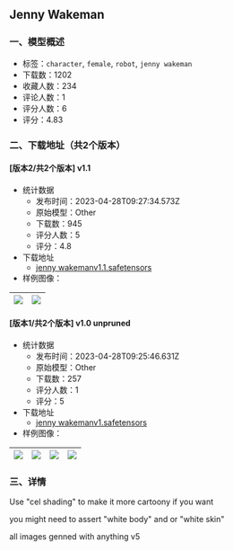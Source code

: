 ## Jenny Wakeman
### 一、模型概述

- 标签：`character`, `female`, `robot`, `jenny wakeman`
- 下载数：1202
- 收藏人数：234
- 评论人数：1
- 评分人数：6
- 评分：4.83

### 二、下载地址（共2个版本）

#### [版本2/共2个版本] v1.1

- 统计数据
  - 发布时间：2023-04-28T09:27:34.573Z
  - 原始模型：Other
  - 下载数：945
  - 评分人数：5
  - 评分：4.8
- 下载地址
  - [jenny wakemanv1.1.safetensors](https://civitai.com/api/download/models/57260)
- 样例图像：

| <img src="https://image.civitai.com/xG1nkqKTMzGDvpLrqFT7WA/a7d5a20f-d947-40d5-9acf-7b59389df400/width=450/621336.jpeg" /> | <img src="https://image.civitai.com/xG1nkqKTMzGDvpLrqFT7WA/05f1a315-e4ec-4c23-f439-a60b4df66f00/width=450/621334.jpeg" /> |
| ---- | ---- |

#### [版本1/共2个版本] v1.0 unpruned

- 统计数据
  - 发布时间：2023-04-28T09:25:46.631Z
  - 原始模型：Other
  - 下载数：257
  - 评分人数：1
  - 评分：5
- 下载地址
  - [jenny wakemanv1.safetensors](https://civitai.com/api/download/models/56967)
- 样例图像：

| <img src="https://image.civitai.com/xG1nkqKTMzGDvpLrqFT7WA/805820ea-a12a-440d-31e5-af586a74da00/width=450/618268.jpeg" /> | <img src="https://image.civitai.com/xG1nkqKTMzGDvpLrqFT7WA/01597ce3-34e9-47da-fea1-a26b9c729400/width=450/618246.jpeg" /> | <img src="https://image.civitai.com/xG1nkqKTMzGDvpLrqFT7WA/ac389c37-e0e8-439f-9dbf-f4ca1d289e00/width=450/618270.jpeg" /> | <img src="https://image.civitai.com/xG1nkqKTMzGDvpLrqFT7WA/5f574385-4334-498a-429a-68e4dce04f00/width=450/618078.jpeg" /> |
| ---- | ---- | ---- | ---- |


### 三、详情
<p>Use "cel shading" to make it more cartoony if you want</p><p>you might need to assert "white body" and or "white skin"</p><p>all images genned with anything v5</p>